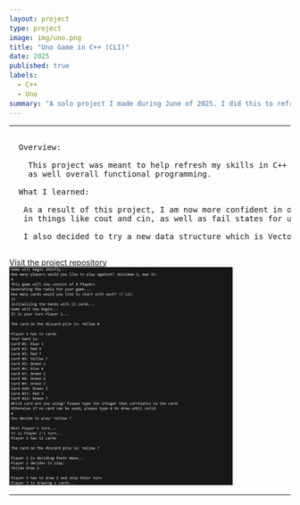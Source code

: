 ```yaml
---
layout: project
type: project
image: img/uno.png
title: "Uno Game in C++ (CLI)"
date: 2025
published: true
labels:
  - C++
  - Uno
summary: "A solo project I made during June of 2025. I did this to refresh my knowledge on C++ Programming as well as have fun trying to figure out how the game would work if I were to implement it."
---
```


<hr>

<pre>
  
  Overview:
  
    This project was meant to help refresh my skills in C++ as well as do more practice with concepts such as object oriented programming, input/output, 
    as well overall functional programming. 

  What I learned:
  
   As a result of this project, I am now more confident in object referencing, classes and functional programming, as well as getting more comfortable
   in things like cout and cin, as well as fail states for user input. 

   I also decided to try a new data structure which is Vectors, a dynamic array. 
  
</pre>

[Visit the project repository](https://github.com/derriqk/UnoCPP)
<img width="400px" class="rounded pe-4" src="../img/unoterminal.png">

<hr>

